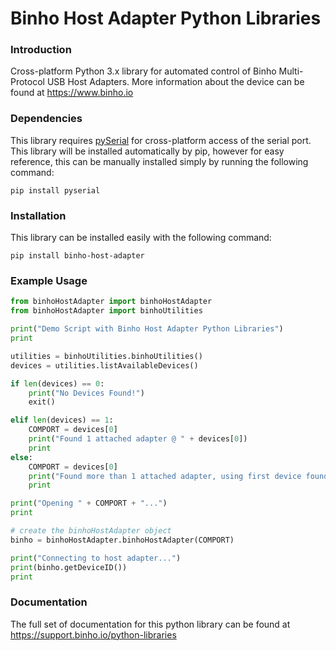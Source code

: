 # Binho Host Adapter Python Libraries

### Introduction

Cross-platform Python 3.x library for automated control of Binho Multi-Protocol USB Host Adapters. More information about the device can be found at https://www.binho.io

### Dependencies

This library requires [pySerial](https://github.com/pyserial/pyserial) for cross-platform access of the serial port. This library will be installed automatically by pip, however for easy reference, this can be manually installed simply by running the following command:
```
pip install pyserial
```

### Installation

This library can be installed easily with the following command:
```
pip install binho-host-adapter
```

### Example Usage

```python
from binhoHostAdapter import binhoHostAdapter
from binhoHostAdapter import binhoUtilities

print("Demo Script with Binho Host Adapter Python Libraries")
print

utilities = binhoUtilities.binhoUtilities()
devices = utilities.listAvailableDevices()

if len(devices) == 0:
	print("No Devices Found!")
	exit()

elif len(devices) == 1:
	COMPORT = devices[0]
	print("Found 1 attached adapter @ " + devices[0])
	print
else:
	COMPORT = devices[0]
	print("Found more than 1 attached adapter, using first device found on " + COMPORT)
	print

print("Opening " + COMPORT + "...")
print

# create the binhoHostAdapter object
binho = binhoHostAdapter.binhoHostAdapter(COMPORT)

print("Connecting to host adapter...")
print(binho.getDeviceID())
print
```
### Documentation

The full set of documentation for this python library can be found at https://support.binho.io/python-libraries
